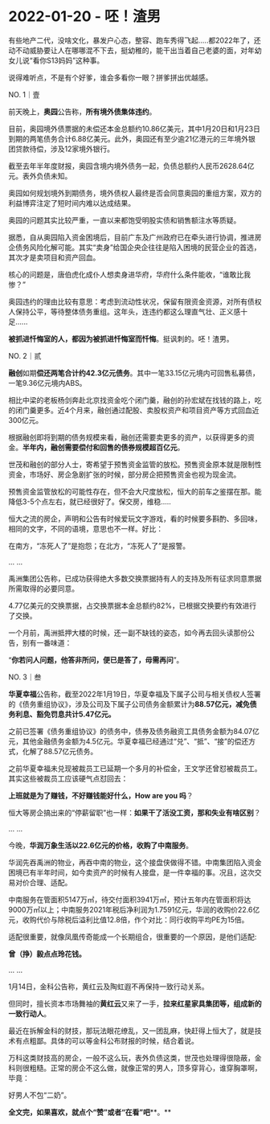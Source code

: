 # 2022-01-20 - 呸！渣男

有些地产二代，没啥文化，暴发户心态，整容、跑车秀得飞起.....都2022年了，还动不动威胁要让人在哪哪混不下去，挺幼稚的，能干出当着自己老婆的面，对年幼女儿说“看你S13妈妈”这种事。

说得难听点，不是有个好爹，谁会多看你一眼？拼爹拼出优越感。

NO. 1｜壹

前天晚上，**奥园**公告称，**所有境外债集体违约**。

目前，奥园境外债票据的未偿还本金总额约10.86亿美元，其中1月20日和1月23日到期的两笔债务合计6.88亿美元。此外，奥园还有至少逾21亿港元的三年境外银团贷款待偿，涉及12家境外银行。

截至去年半年度财报，奥园含境内境外债务一起，负债总额约人民币2628.64亿元。表外负债未知。

奥园如何规划境外到期债务，境外债权人最终是否会同意奥园的重组方案，双方的利益博弈注定了短时间内难以达成结果。

奥园的问题其实比较严重，一直以来都饱受明股实债和销售额注水等质疑。

据悉，自从奥园陷入资金困境后，目前广东及广州政府已在牵头进行协调，推进房企债务风险化解可能。其实“卖身”给国企央企往往是陷入困境的民营企业的首选，其次才是卖项目和资产回血。

核心的问题是，唐伯虎化成仆人想卖身进华府，华府什么条件能收，“谁敢比我惨？”

奥园违约的理由比较有意思：考虑到流动性状况，保留有限资金资源，对所有债权人保持公平，等待整体债务重组。这年头，连违约都这么理直气壮、正义感十足......

**被抓进忏悔室的人，都因为被抓进忏悔室而忏悔**。挺讽刺的。呸！渣男。

NO. 2｜贰

**融创**如期**偿还两笔合计约42.3亿元债务**。其中一笔33.15亿元境内可回售私募债，一笔9.36亿元境内ABS。

相比中梁的老板杨剑奔赴北京找资金吃个闭门羹，融创的孙宏斌在找钱的路上，吃的闭门羹更多。近4个月来，融创通过配股、卖股权资产和项目资产等方式回血近300亿元。

根据融创即将到期的债务规模来看，融创还需要卖更多的资产，以获得更多的资金。**半年内，融创需要偿付和回售的债券规模超百亿元**。

世茂和融创的部分人士，寄希望于预售资金监管的放松。预售资金原本就是限制性资金，市场好、房企急剧扩张的时候，部分房企把预售资金也视为现金流。

预售资金监管放松的可能性存在，但不会大尺度放松，恒大的前车之鉴摆在那。能降低3-5个点左右，就已经很好了。保交房，维稳.....

恒大之流的房企，声明和公告有时候爱玩文字游戏，看的时候要多斟酌、多回味，相同的文字，不同的语境，意思也不一样。好比：

在南方，“冻死人了”是抱怨；在北方，“冻死人了”是报警。

... ...

禹洲集团公告称，已成功获得绝大多数交换票据持有人的支持及所有征求同意票据所需取得的必要同意。

4.77亿美元的交换票据，占交换票据本金总额约82%，已根据交换要约有效进行了交换。

一个月前，禹洲抵押大楼的时候，还一副不缺钱的姿态，如今再去回头读那份公告，别有一番味道：

“**你若问人问题，他答非所问，便已是答了，毋需再问**”。

NO. 3｜叁

**华夏幸福**公告称，截至2022年1月19日，华夏幸福及下属子公司与相关债权人签署的《债务重组协议》，涉及公司及下属子公司债务金额累计为**88.57亿元，减免债务利息、豁免罚息共计5.47亿元。**

之前已签署《债务重组协议》的债务中，债券及债务融资工具债务金额为84.07亿元，其他金融债务金额为4.5亿元。华夏幸福已经通过“兑”、“抵”、“接”的偿还方式，化解了88.57亿元债务。

之前华夏幸福未兑现被裁员工已延期一个多月的补偿金，王文学还曾怼被裁员工。其实这些被裁员工应该硬气点怼回去：

**上班就是为了赚钱，不好赚钱能好什么，How are you 吗**？

恒大等房企搞出来的“停薪留职”也一样：**如果干了活没工资，那和失业有啥区别**？

... ...

今晚，**华润万象生活以22.6亿元的价格，收购了中南服务**。

华润先吞禹洲的物业，再吞中南的物业，这个接盘侠做得不错。中南集团陷入资金困境已有半年时间，如今卖资产的时候有人接盘，是一件幸福的事。况且，这次交易对价合理、适配。

中南服务在管面积5147万㎡，待交付面积3941万㎡，预计五年内在管面积将达9000万㎡以上；中南服务2021年税后净利润为1.7591亿元，华润的收购价22.6亿元，收购代价与除税后溢利比值12.8倍，作个对比：同行收购平均PE为15倍。

适配很重要，就像凤凰传奇能成一个长期组合，很重要的一个原因，是他们适配:

**曾（挣）毅点点玲花钱。**

... ...

1月14日，金科公告称，黄红云及陶虹遐不再保持一致行动关系。

但同时，擅长资本市场舞袖的**黄红云**又来了一手，**拉来红星家具集团等，组成新的一致行动人**。

最近在拆解金科的财技，那玩法眼花缭乱，又一团乱麻，快赶得上恒大了，就是技术有点粗鄙。具体的可以等金科公布财报的时候，结合着说。

万科这类财技高的房企，一般不这么玩，表外负债这类，世茂也处理得很隐蔽，金科则很粗糙。正常的房企不这么做，就像正常的男人，顶多穿背心，谁穿胸罩啊，毕竟：

好男人不包“二奶”。

**全文完，如果喜欢，就点个“赞”或者“在看”吧****。**
